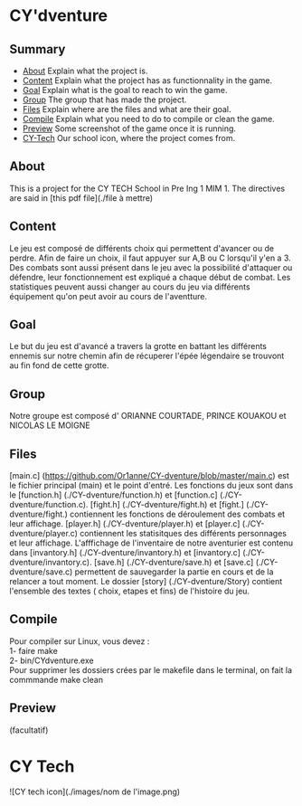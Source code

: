 
# CY'dventure

## Summary
- [About](#about) Explain what the project is.
- [Content](#content) Explain what the project has as functionnality in the game.
- [Goal](#goal) Explain what is the goal to reach to win the game.
- [Group](#group) The group that has made the project.
- [Files](#files) Explain where are the files and what are their goal.
- [Compile](#compile) Explain what you need to do to compile or clean the game.
- [Preview](#preview) Some screenshot of the game once it is running.
- [CY-Tech](#cy-tech) Our school icon, where the project comes from.

## About

This is a project for the CY TECH School in Pre Ing 1 MIM 1. The directives are said in [this pdf file](./file à mettre)

## Content

Le jeu est composé de différents choix qui permettent d'avancer ou de perdre. Afin de faire un choix, il faut appuyer sur A,B ou C lorsqu'il y'en a 3. Des combats sont aussi présent dans le jeu avec la possibilité d'attaquer ou défendre, leur fonctionnement est expliqué a chaque début de combat. Les statistiques peuvent aussi changer au cours du jeu via différents équipement qu'on peut avoir au cours de l'aventture.

## Goal

Le but du jeu est d'avancé a travers la grotte en battant les différents ennemis sur notre chemin afin de récuperer l'épée légendaire se trouvont au fin fond de cette grotte.

## Group
Notre groupe est composé d' ORIANNE COURTADE, PRINCE KOUAKOU et NICOLAS LE MOIGNE

## Files 
[main.c] (https://github.com/Or1anne/CY-dventure/blob/master/main.c) est le fichier principal (main) et le point d'entré. Les fonctions du jeux sont dans le [function.h] (./CY-dventure/function.h) et  [function.c] (./CY-dventure/function.c). [fight.h] (./CY-dventure/fight.h) et  [fight.] (./CY-dventure/fight.) contiennent les fonctions de déroulement des combats et leur affichage. [player.h] (./CY-dventure/player.h) et  [player.c] (./CY-dventure/player.c) contiennent les statisitques des différents personnages et leur affichage. L'afffichage de l'inventaire de notre aventurier est contenu dans [invantory.h]  (./CY-dventure/invantory.h) et  [invantory.c]  (./CY-dventure/invantory.c). [save.h] (./CY-dventure/save.h) et [save.c] (./CY-dventure/save.c) permettent de sauvegarder la partie en cours et de la relancer a tout moment. Le dossier [story] (./CY-dventure/Story) contient l'ensemble des textes ( choix, etapes et fins) de l'histoire du jeu.
## Compile 
Pour compiler sur Linux, vous devez :  
1- faire make   
2- bin/CYdventure.exe   
Pour supprimer les dossiers crées par le makefile dans le terminal, on fait la commmande make clean 

## Preview
(facultatif)

# CY Tech 
![CY tech icon](./images/nom de l'image.png)
